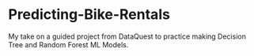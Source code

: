 # Predicting-Bike-Rentals
My take on a guided project from DataQuest to practice making Decision Tree and Random Forest ML Models.
